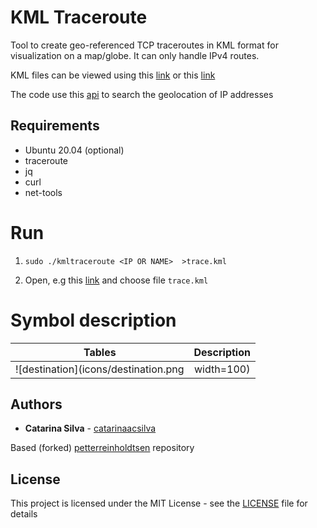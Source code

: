 # KML Traceroute

Tool to create geo-referenced TCP traceroutes in KML format for visualization on a map/globe.  It can only handle IPv4 routes.

KML files can be viewed using this [link](http://ivanrublev.me/kml/) or this [link](http://kmlviewer.nsspot.net/)

The code use this [api](https://freegeoip.live/) to search the geolocation of IP addresses

## Requirements

- Ubuntu 20.04 (optional)
- traceroute
- jq
- curl
- net-tools

# Run

1. `sudo ./kmltraceroute <IP OR NAME>  >trace.kml`

2. Open, e.g this [link](http://kmlviewer.nsspot.net/) and choose file `trace.kml`


# Symbol description

| Tables                                                    | Description   |
| ----------------------------------------------------------|:-------------:|
| ![destination](icons/destination.png | width=100)         | right-aligned |



## Authors

* **Catarina Silva** - [catarinaacsilva](https://github.com/catarinaacsilva)

Based (forked) [petterreinholdtsen](https://github.com/petterreinholdtsen/kmltraceroute) repository

## License

This project is licensed under the MIT License - see the [LICENSE](LICENSE) file for details